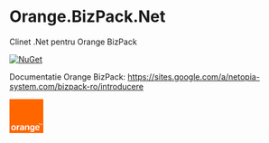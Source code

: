 # Orange.BizPack.Net
Clinet .Net pentru Orange BizPack

[![NuGet](https://img.shields.io/nuget/v/Orange.BizPack.Net.svg?style=flat-square)](https://www.nuget.org/packages/Orange.BizPack.Net)

Documentatie Orange BizPack: https://sites.google.com/a/netopia-system.com/bizpack-ro/introducere


![alt text](logo_rgb_small.png)

